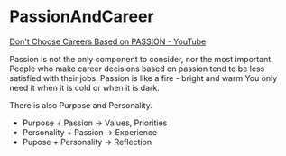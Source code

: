 # PassionAndCareer

[Don't Choose Careers Based on PASSION - YouTube](https://www.youtube.com/watch?v=E4Pp4VMRZKI)

Passion is not the only component to consider, nor the most important.
People who make career decisions based on passion tend to be less satisfied with
their jobs.
Passion is like a fire - bright and warm
You only need it when it is cold or when it is dark.

There is also Purpose and Personality.

- Purpose + Passion -> Values, Priorities
- Personality + Passion -> Experience
- Pupose + Personality -> Reflection
